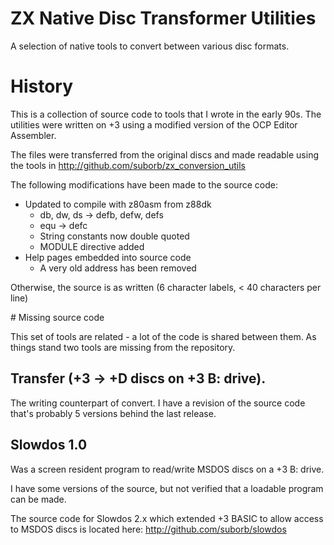 # ZX Native Disc Transformer Utilities

A selection of native tools to convert between various disc formats.

# History

This is a collection of source code to tools that I wrote in the early 90s. The utilities were
written on +3 using a modified version of the OCP Editor Assembler.

The files were transferred from the original discs and made readable using the tools in
http://github.com/suborb/zx_conversion_utils

The following modifications have been made to the source code:

* Updated to compile with z80asm from z88dk
    * db, dw, ds -> defb, defw, defs
    * equ -> defc
    * String constants now double quoted
    * MODULE directive added
* Help pages embedded into source code
    * A very old address has been removed

Otherwise, the source is as written (6 character labels, < 40 characters per line)

# Missing source code

This set of tools are related - a lot of the code is shared between them. As things
stand two tools are missing from the repository.

## Transfer (+3 -> +D discs on +3 B: drive).

The writing counterpart of convert. I have a revision of the source
code that's probably 5 versions behind the last release.

## Slowdos 1.0

Was a screen resident program to read/write MSDOS discs on a +3 B: drive.

I have some versions of the source, but not verified that a loadable program can be made.

The source code for Slowdos 2.x which extended +3 BASIC to allow access to MSDOS discs is
located here: http://github.com/suborb/slowdos

